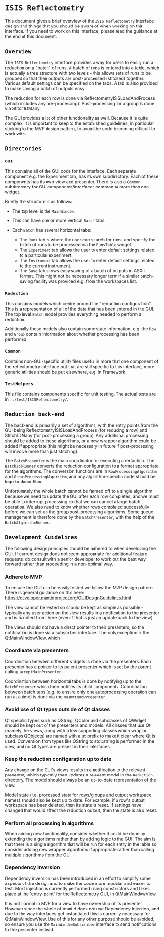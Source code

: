 # `ISIS Reflectometry`

This document gives a brief overview of the `ISIS Reflectometry` interface design and things that you should be aware of when working on this interface. If you need to work on this interface, please read the guidance at the end of this document.

## `Overview`

The `ISIS Reflectometry` interface provides a way for users to easily run a reduction on a "batch" of runs. A batch of runs is entered into a table, which is actually a tree structure with two levels - this allows sets of runs to be grouped so that their outputs are post-processed (stitched) together. Various default settings can be specified on the tabs. A tab is also provided to make saving a batch of outputs easy.

The reduction for each row is done via ReflectometryISISLoadAndProcess (which includes any pre-processing). Post-processing for a group is done via Stitch1DMany.

The GUI provides a lot of other functionality as well. Because it is quite complex, it is important to keep to the established guidelines, in particular sticking to the MVP design pattern, to avoid the code becoming difficult to work with.

## `Directories`

### `GUI`

This contains all of the GUI code for the interface. Each separate component e.g. the Experiment tab, has its own subdirectory. Each of these components has its own view and presenter. There is also a `Common` subdirectory for GUI components/interfaces common to more than one widget.

Briefly the structure is as follows:

- The top level is the `MainWindow`.

- This can have one or more vertical `Batch` tabs.

- Each `Batch` has several horizontal tabs:

  - The `Runs` tab is where the user can search for runs, and specify the batch of runs to be processed via the `RunsTable` widget.
  - The `Experiment` tab allows the user to enter default settings related to a particular experiment.
  - The `Instrument` tab allows the user to enter default settings related to the current instrument.
  - The `Save` tab allows easy saving of a batch of outputs in ASCII format. This might not be necessary longer term if a similar batch-saving facility was provided e.g. from the workspaces list.

### `Reduction`

This contains models which centre around the "reduction configuration". This is a representation of all of the data that has been entered in the GUI. The top level `Batch` model provides everything needed to perform a reduction.

Additionally these models also contain some state information, e.g. the `Row` and `Group` contain information about whether processing has been performed

### `Common`

Contains non-GUI-specific utility files useful in more that one component of the reflectometry interface but that are still specific to this interface; more generic utilities should be put elsewhere, e.g. in Framework.

### `TestHelpers`

This file contains components specific for unit testing. The actual tests are in `../test/ISISReflectometry/`.

## `Reduction back-end`

The back-end is primarily a set of algorithms, with the entry points from the GUI being ReflectometryISISLoadAndProcess (for reducing a row) and Stitch1DMany (for post-processing a group). Any additional processing should be added to these algorithms, or a new wrapper algorithm could be added if appropriate (this might be necessary in future if post-processing will involve more than just stitching).

The `BatchPresenter` is the main coordinator for executing a reduction. The `BatchJobRunner` converts the reduction configuration to a format appropriate for the algorithms. The conversion functions are in `RowProcessingAlgorithm` and `GroupProcessingAlgorithm`, and any algorithm-specific code should be kept to these files.

Unfortunately the whole batch cannot be farmed off to a single algorithm because we need to update the GUI after each row completes, and we must be able to interrupt processing so that we can cancel a large batch operation. We also need to know whether rows completed successfully before we can set up the group post-processing algorithms. Some queue management is therefore done by the `BatchPresenter`, with the help of the `BatchAlgorithmRunner`.

## `Development Guidelines`

The following design principles should be adhered to when developing the GUI. If current design does not seem appropriate for additional feature requests, do consult with a senior developer to work out the best way forward rather than proceeding in a non-optimal way.

### Adhere to MVP

To ensure the GUI can be easily tested we follow the MVP design pattern. There is general guidance on this here: https://developer.mantidproject.org/GUIDesignGuidelines.html

The view cannot be tested so should be kept as simple as possible - typically any user action on the view results in a notification to the presenter and is handled from there (even if that is just an update back to the view).

The views should not have a direct pointer to their presenters, so the notification is done via a subscriber interface. The only exception is the QtMainWindowView, which 

### Coordinate via presenters

Coordination between different widgets is done via the presenters. Each presenter has a pointer to its parent presenter which is set by the parent calling `acceptMainPresenter`.

Coordination between horizontal tabs is done by notifying up to the `BatchPresenter` which then notifies its child components. Coordination between batch tabs (e.g. to ensure only one autoprocessing operation can run at a time) is done via the `MainWindowPresenter`.

### Avoid use of Qt types outside of Qt classes

Qt specific types such as QString, QColor and subclasses of QWidget should be kept out of the presenters and models. All classes that use Qt (namely the views, along with a few supporting classes which wrap or subclass QObjects) are named with a `Qt` prefix to make it clear where Qt is used. Conversion from types like QString to std::string is performed in the view, and no Qt types are present in their interfaces. 

### Keep the reduction configuration up to date

Any change on the GUI's views results in a notification to the relevant presenter, which typically then updates a relevant model in the `Reduction` directory. The model should always be an up-to-date representation of the view.

Model state (i.e. processed state for rows/groups and output workspace names) should also be kept up to date. For example, if a row's output workspace has been deleted, then its state is reset. If settings have changed that would affect the reduction output, then the state is also reset.

### Perform all processing in algorithms

When adding new functionality, consider whether it could be done by extending the algorithms rather than by adding logic to the GUI. The aim is that there is a single algorithm that will be run for each entry in the table so consider adding new wrapper algorithms if appropriate rather than calling multiple algorithms from the GUI.

### Dependency Inversion

Dependency inversion has been introduced in an effort to simplify some aspects of the design and to make the code more modular and easier to test. Most injection is currently performed using constructors and takes place at the 'entry-point' for the Reflectometry GUI, in QtMainWindowView.

It is not normal in MVP for a view to have ownership of its presenter. However since the whole of mantid does not use Dependency Injection, and due to the way interfaces get instantiated this is currently necessary for QtMainWindowView. Use of this for any other purpose should be avoided, so ensure you use the `MainWindowSubscriber` interface to send notifications to the presenter instead.

